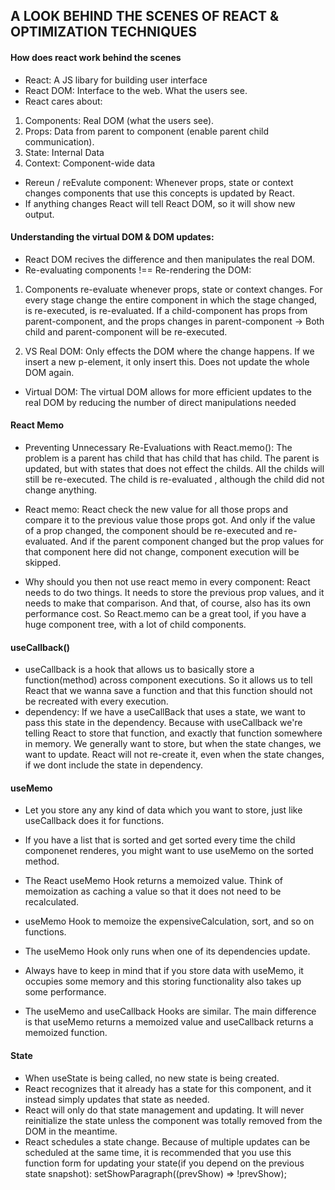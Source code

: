 ## A LOOK BEHIND THE SCENES OF REACT & OPTIMIZATION TECHNIQUES

#### How does react work behind the scenes

- React: A JS libary for building user interface
- React DOM: Interface to the web. What the users see.
- React cares about:

1. Components: Real DOM (what the users see).
2. Props: Data from parent to component (enable parent child communication).
3. State: Internal Data
4. Context: Component-wide data

- Rereun / reEvalute component: Whenever props, state or context changes components that use this concepts is updated by React.
- If anything changes React will tell React DOM, so it will show new output.

#### Understanding the virtual DOM & DOM updates:

- React DOM recives the difference and then manipulates the real DOM.
- Re-evaluating components !== Re-rendering the DOM:

1. Components re-evaluate whenever props, state or context changes. For every stage change the entire component in which the stage changed, is re-executed, is re-evaluated. If a child-component has props from parent-component, and the props changes in parent-component -> Both child and parent-component will be re-executed.

2. VS Real DOM: Only effects the DOM where the change happens. If we insert a new p-element, it only insert this. Does not update the whole DOM again.

- Virtual DOM: The virtual DOM allows for more efficient updates to the real DOM by reducing the number of direct manipulations needed

#### React Memo

- Preventing Unnecessary Re-Evaluations with React.memo(): The problem is a parent has child that has child that has child. The parent is updated, but with states that does not effect the childs. All the childs will still be re-executed. The child is re-evaluated , although the child did not change anything.

- React memo: React check the new value for all those props and compare it to the previous value those props got.
  And only if the value of a prop changed, the component should be re-executed and re-evaluated.
  And if the parent component changed but the prop values for that component here did not change, component execution will be skipped.

- Why should you then not use react memo in every component: React needs to do two things.
  It needs to store the previous prop values, and it needs to make that comparison.
  And that, of course, also has its own performance cost.
  So React.memo can be a great tool, if you have a huge component tree, with a lot of child components.

#### useCallback()

- useCallback is a hook that allows us to basically store a function(method) across component executions.
  So it allows us to tell React that we wanna save a function and that this function should not be recreated with every execution.
- dependency: If we have a useCallBack that uses a state, we want to pass this state in the dependency. Because with useCallback we're telling React to store that function, and exactly that function somewhere in memory. We generally want to store, but when the state changes, we want to update. React will not re-create it, even when the state changes, if we dont include the state in dependency.

#### useMemo

- Let you store any any kind of data which you want to store, just like useCallback does it for functions.
- If you have a list that is sorted and get sorted every time the child componenet renderes, you might want to use useMemo on the sorted method.
- The React useMemo Hook returns a memoized value. Think of memoization as caching a value so that it does not need to be recalculated.

- useMemo Hook to memoize the expensiveCalculation, sort, and so on functions.
- The useMemo Hook only runs when one of its dependencies update.

- Always have to keep in mind that if you store data with useMemo, it occupies some memory and this storing functionality also takes up some performance.

- The useMemo and useCallback Hooks are similar. The main difference is that useMemo returns a memoized value and useCallback returns a memoized function.

#### State

- When useState is being called, no new state is being created.
- React recognizes that it already has a state for this component, and it instead simply updates that state as needed.
- React will only do that state management and updating. It will never reinitialize the state unless the component was totally removed
  from the DOM in the meantime.
- React schedules a state change. Because of multiple updates can be scheduled at the same time, it is recommended that you use this function form for updating your state(if you depend on the previous state snapshot): setShowParagraph((prevShow) => !prevShow);
